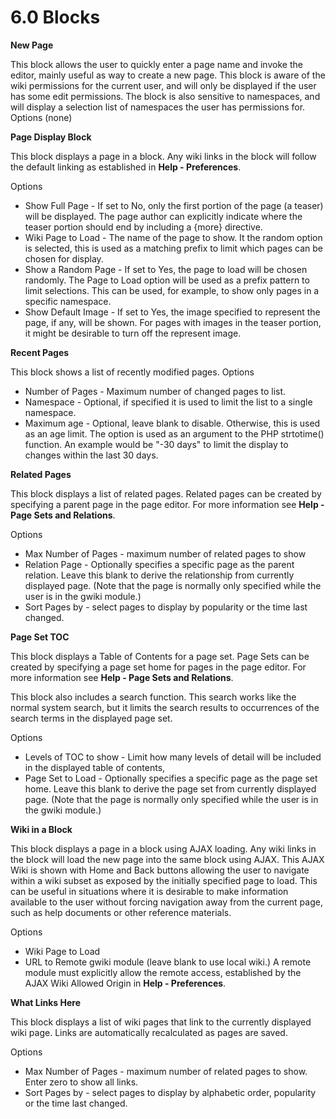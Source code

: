 # 6.0 Blocks

**New Page**

This block allows the user to quickly enter a page name and invoke the editor, mainly useful as way to create a new page. This block is aware of the wiki permissions for the current user, and will only be displayed if the user has some edit permissions. The block is also sensitive to namespaces, and will display a selection list of namespaces the user has permissions for.
Options (none)

**Page Display Block**

This block displays a page in a block. Any wiki links in the block will follow the default linking as established in **Help - Preferences**.

Options
- Show Full Page - If set to No, only the first portion of the page (a teaser) will be displayed. The page author can explicitly indicate where the teaser portion should end by including a {more} directive.
- Wiki Page to Load - The name of the page to show. It the random option is selected, this is used as a matching prefix to limit which pages can be chosen for display.
- Show a Random Page - If set to Yes, the page to load will be chosen randomly. The Page to Load option will be used as a prefix pattern to limit selections. This can be used, for example, to show only pages in a specific namespace.
- Show Default Image - If set to Yes, the image specified to represent the page, if any, will be shown. For pages with images in the teaser portion, it might be desirable to turn off the represent image.

**Recent Pages**

This block shows a list of recently modified pages.
Options
- Number of Pages - Maximum number of changed pages to list.
- Namespace - Optional, if specified it is used to limit the list to a single namespace.
- Maximum age - Optional, leave blank to disable. Otherwise, this is used as an age limit. The option is used as an argument to the PHP strtotime() function. An example would be "-30 days" to limit the display to changes within the last 30 days.

**Related Pages**

This block displays a list of related pages. Related pages can be created by specifying a parent page in the page editor. For more information see **Help - Page Sets and Relations**.

Options
- Max Number of Pages - maximum number of related pages to show
- Relation Page - Optionally specifies a specific page as the parent relation. Leave this blank to derive the relationship from currently displayed page. (Note that the page is normally only specified while the user is in the gwiki module.)
- Sort Pages by - select pages to display by popularity or the time last changed.

**Page Set TOC**

This block displays a Table of Contents for a page set. Page Sets can be created by specifying a page set home for pages in the page editor. For more information see **Help - Page Sets and Relations**.

This block also includes a search function. This search works like the normal system search, but it limits the search results to occurrences of the search terms in the displayed page set.

Options
- Levels of TOC to show - Limit how many levels of detail will be included in the displayed table of contents,
- Page Set to Load - Optionally specifies a specific page as the page set home. Leave this blank to derive the page set from currently displayed page. (Note that the page is normally only specified while the user is in the gwiki module.)

**Wiki in a Block**

This block displays a page in a block using AJAX loading. Any wiki links in the block will load the new page into the same block using AJAX. This AJAX Wiki is shown with Home and Back buttons allowing the user to navigate within a wiki subset as exposed by the initially specified page to load. This can be useful in situations where it is desirable to make information available to the user without forcing navigation away from the current page, such as help documents or other reference materials.

Options
- Wiki Page to Load
- URL to Remote gwiki module (leave blank to use local wiki.) A remote module must explicitly allow the remote access, established by the AJAX Wiki Allowed Origin in **Help - Preferences**.

**What Links Here**

This block displays a list of wiki pages that link to the currently displayed wiki page. Links are automatically recalculated as pages are saved.

Options
- Max Number of Pages - maximum number of related pages to show. Enter zero to show all links.
- Sort Pages by - select pages to display by alphabetic order, popularity or the time last changed.